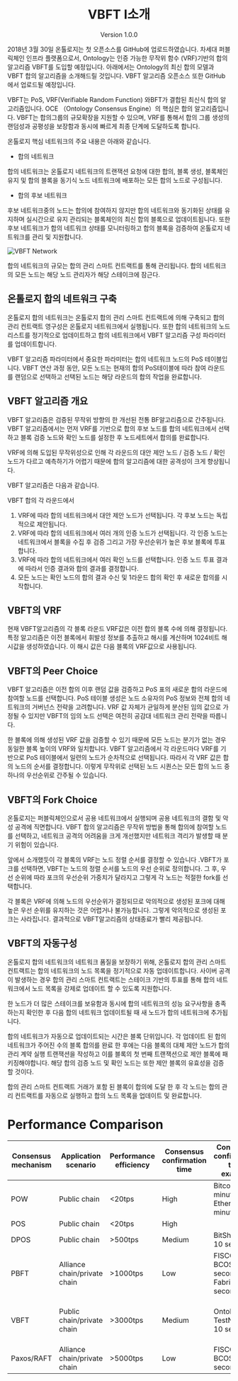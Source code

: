 
<h1 align="center">VBFT I소개</h1> 

<p align="center" class="version">Version 1.0.0 </p>

2018년 3월 30일 온톨로지는 첫 오픈소스를 GitHub에 업로드하였습니다. 차세대 퍼블릭체인 인프라 플랫폼으로서, Ontology는 인증 가능한 무작위 함수 (VRF)기반의 합의 알고리즘 VBFT를 도입할 예정입니다. 아래에서는 Ontology의 최신 합의 모델과 VBFT 합의 알고리즘을 소개해드릴 것입니다. VBFT 알고리즘 오픈소스 또한 GitHub에서 업로드될 예정입니다.

VBFT는 PoS, VRF(Verifiable Random Function) 와BFT가 결합된 최신식 합의 알고리즘입니다.
OCE （Ontology Consensus Engine）의 핵심은 합의 알고리즘입니다. VBFT는 합의그룹의 규모확장을 지원할 수 있으며, VRF를 통해서 합의 그룹 생성의 랜덤성과 공평성을 보장함과 동시에 빠르게 최종 단계에 도달하도록 합니다.

온톨로지 핵심 네트워크의 주요 내용은 아래와 같습니다.

* 합의 네트워크

>
합의 네트워크는 온톨로지 네트워크의 트랜잭션 요청에 대한 합의, 블록 생성, 블록체인 유지 및 합의 블록을 동기식 노드 네트워크에 배포하는 모든 합의 노드로 구성됩니다.

* 합의 후보 네트워크

>
후보 네트워크중의 노드는 합의에 참여하지 않지만 합의 네트워크와 동기화된 상태를 유지하며 실시간으로 유지 관리되는 블록체인의 최신 합의 블록으로 업데이트됩니다. 또한 후보 네트워크가 합의 네트워크 상태를 모니터링하고 합의 블록을 검증하여 온톨로지 네트워크를 관리 및 지원합니다.

![VBFT Network](https://raw.githubusercontent.com/ontio/documentation/master/vbft-intro/images/vbft-network.jpeg)

합의 네트워크의 규모는 합의 관리 스마트 컨트랙트를 통해 관리됩니다. 
합의 네트워크의 모든 노드는 해당 노드 관리자가 해당 스테이크에 잠근다.

## 온톨로지 합의 네트워크 구축

온톨로지 합의 네트워크는 온톨로지 합의 관리 스마트 컨트랙트에 의해 구축되고 합의 관리 컨트랙트 영구성은 온톨로지 네트워크에서 실행됩니다. 또한 합의 네트워크의 노드 리스트를 정기적으로 업데이트하고 합의 네트워크에서 VBFT 알고리즘 구성 파라미터를 업데이트합니다.

VBFT 알고리즘 파라미터에서 중요한 파라미터는 합의 네트워크 노드의 PoS 테이블입니다. VBFT 연산 과정 동안, 모든 노드는 현재의 합의 PoS테이블에 따라 참여 라운드를 랜덤으로 선택하고 선택된 노드는 해당 라운드의 합의 작업을 완료합니다.

## VBFT 알고리즘 개요

VBFT 알고리즘은 검증된 무작위 방향의 한 개선된 전통 BF알고리즘으로 간주됩니다. VBFT 알고리즘에서는 먼저 VRF를 기반으로 합의 후보 노드를 합의 네트워크에서 선택하고 블록 검증 노드와 확인 노드를 설정한 후 노드세트에서 합의를 완료합니다.

VRF에 의해 도입된 무작위성으로 인해 각 라운드의 대안 제안 노드 / 검증 노드 / 확인 노드가 다르고 예측하기가 어렵기 때문에 합의 알고리즘에 대한 공격성이 크게 향상됩니다.

VBFT 알고리즘은 다음과 같습니다.

VBFT 합의 각 라운드에서

1. VRF에 따라 합의 네트워크에서 대안 제안 노드가 선택됩니다. 각 후보 노드는 독립적으로 제안됩니다.
2. VRF에 따라 합의 네트워크에서 여러 개의 인증 노드가 선택됩니다. 각 인증 노드는 네트워크에서 블록을 수집 후 검증 그리고 가장 우선순위가 높은 후보 블록에 투표합니다.
3. VRF에 따라 합의 네트워크에서 여러 확인 노드를 선택합니다. 인증 노드 투표 결과에 따라서 인증 결과와 합의 결과를 결정합니다.
4. 모든 노드는 확인 노드의 합의 결과 수신 및 1라운드 합의 확인 후 새로운 합의를 시작합니다.


## VBFT의 VRF

현재 VBFT알고리즘의 각 블록 라운드 VRF값은 이전 합의 블록 수에 의해 결정됩니다. 특정 알고리즘은 이전 블록에서 휘발성 정보를 추출하고 해시를 계산하며 1024비트 해시값을 생성하였습니다. 이 해시 값은 다음 블록의 VRF값으로 사용됩니다.


## VBFT의 Peer Choice

VBFT 알고리즘은 이전 합의 이후 랜덤 값을 검증하고 PoS 표의 새로운 합의 라운드에 참여할 노드를 선택합니다. PoS 테이블 생성은 노드 소유자의 PoS 정보와 전체 합의 네트워크의 거버넌스 전략을 고려합니다. VRF 값 자체가 균일하게 분산된 임의 값으로 가정될 수 있지만 VBFT의 임의 노드 선택은 여전히 공감대 네트워크 관리 전략을 따릅니다.

한 블록에 의해 생성된 VRF 값을 검증할 수 있기 때문에 모든 노드는 분기가 없는 경우 동일한 블록 높이의 VRF와 일치합니다. VBFT 알고리즘에서 각 라운드마다 VRF를 기반으로 PoS 테이블에서 일련의 노드가 순차적으로 선택됩니다. 따라서 각 VRF 값은 합의 노드의 순서를 결정합니다. 이렇게 무작위로 선택된 노드 시퀀스는 모든 합의 노드 중 하나의 우선순위로 간주될 수 있습니다.


## VBFT의 Fork Choice

온톨로지는 퍼블릭체인으로서 공용 네트워크에서 실행되며 공용 네트워크의 결함 및 악성 공격에 직면합니다. VBFT 합의 알고리즘은 무작위 방법을 통해 합의에 참여할 노드를 선택하고, 네트워크 공격의 어려움을 크게 개선했지만 네트워크 격리가 발생할 때 분기 위험이 있습니다.

앞에서 소개했듯이 각 블록의 VRF는 노드 정렬 순서를 결정할 수 있습니다 .VBFT가 포크를 선택하면, VBFT는 노드의 정렬 순서를 노드의 우선 순위로 정의합니다. 그 후, 우선 순위에 따라 포크의 우선순위 가중치가 달라지고 그렇게 각 노드는 적절한 fork를 선택합니다.

각 블록은 VRF에 의해 노드의 우선순위가 결정되므로 악의적으로 생성된 포크에 대해 높은 우선 순위를 유지하는 것은 어렵거나 불가능합니다. 그렇게 악의적으로 생성된 포크는 사라집니다.
결과적으로 VBFT알고리즘의  상태종료가 빨리 제공됩니다.


## VBFT의 자동구성

온톨로지 합의 네트워크의 네트워크 품질을 보장하기 위해, 온톨로지 합의 관리 스마트 컨트랙트는 합의 네트워크의 노드 목록을 정기적으로 자동 업데이트합니다. 사이버 공격이 발생하는 경우 합의 관리 스마트 컨트랙트는 스테이크 기반의 투표를 통해 합의 네트워크에서 노드 목록을 강제로 업데이트 할 수 있도록 지원합니다.

한 노드가 더 많은 스테이크를 보유함과 동시에 합의 네트워크의 성능 요구사항을 충족하는지 확인한 후 다음 합의 네트워크 업데이트될 때 새 노드가 합의 네트워크에 추가됩니다.

합의 네트워크가 자동으로 업데이트되는 시간은 블록 단위입니다. 각 업데이트 된 합의 네트워크가 주어진 수의 블록 합의를 완료 한 후에는 다음 블록의 대체 제안 노드가 합의 관리 계약 실행 트랜잭션을 작성하고 이를 블록의 첫 번째 트랜잭션으로 제안 블록에 패키징해야합니다. 해당 합의 검증 노드 및 확인 노드는 또한 제안 블록의 유효성을 검증 할 것이다.

합의 관리 스마트 컨트랙트 거래가 포함 된 블록이 합의에 도달 한 후 각 노드는 합의 관리 컨트랙트를 자동으로 실행하고 합의 노드 목록을 업데이트 및 완료합니다.

# Performance Comparison

| Consensus mechanism | Application scenario      | Performance efficiency | Consensus confirmation  time | Consensus confirmation time example | Number of consensus nodes | Tolerated malicious nodes                                | Resource consumption | Manageability |
| ----------------------- | ----------------------------- | -------------------------- | -------------------------------- | --------------------------------------- | ----------------------------- | ------------------------------------------------------------ | ------------------------ | ------------------------- |
| POW                     | Public chain                  | <20tps                     | High                             | Bitcoin: 60 minutes <br> Ethereum: 1 minute                    | -                             | 50%                                                          | High                     | Low                       |
| POS                     | Public chain                  | <20tps                     | High                             |                                         | -                             | 50%                                                          | Medium                   | Medium                    |
| DPOS                    | Public chain                  | >500tps                    | Medium                           | BitShares: 10 seconds                   | Less than 30                  | Supported                                                    | Low                      | High                      |
| PBFT                    | Alliance chain/private  chain | >1000tps                   | Low                              | FISCO-BCOS: 1 second  <br> Fabric: 1 second                  | Less than 30                  | No more than 1/3 of consensus nodes                          | Low                      | High                      |
| VBFT                    | Public chain/private chain    | >3000tps                   | Medium                           | Ontology TestNet: 5-10 seconds          | Less than 1,000               | Configurable, no  more than 1/3 of consensus nodes | Low                      | High                      |
| Paxos/RAFT              | Alliance chain/private  chain | >5000tps                   | Low                              | FISCO-BCOS: 1 second                    | Less than 30                  | Not supported                                                | Low                      | High                      |

